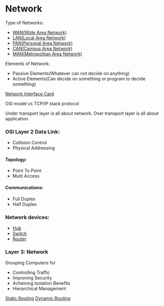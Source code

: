 # Network

Type of Networks:

- [WAN(Wide Area Network)](https://github.com/MohsenEbrahimi86/ACFCP-notes/blob/main/Module6/WAN.md)
- [LAN(Local Area Network)](https://github.com/MohsenEbrahimi86/ACFCP-notes/blob/main/Module6/LAN.md)
- [PAN(Personal Area Network)](https://github.com/MohsenEbrahimi86/ACFCP-notes/blob/main/Module6/PAN.md)
- [CAN(Campus Area Network)](https://github.com/MohsenEbrahimi86/ACFCP-notes/blob/main/Module6/CAN.md)
- [MAN(Metropolitan Area Network)](https://github.com/MohsenEbrahimi86/ACFCP-notes/blob/main/Module6/MAN.md)

Elements of Network:

- Passive Elements(Whatever can not decide on anything)
- Active Elements(Can decide on something or program to decide something)

[Network Interface Card](https://github.com/MohsenEbrahimi86/ACFCP-notes/blob/main/Module6/NIC.md)

OSI model vs TCP/IP stack protocol

Under transport layer is all about network.
Over transport layer is all about application.

### OSI Layer 2 Data Link:

- Collision Control
- Physical Addressing

#### Topology:

- Point To Point
- Multi Access

#### Communications:

- Full Duplex
- Half Duplex

### Network devices:

- [Hub](https://github.com/MohsenEbrahimi86/ACFCP-notes/blob/main/Module6/Hub.md)
- [Switch](https://github.com/MohsenEbrahimi86/ACFCP-notes/blob/main/Module6/Switch.md)
- [Router](https://github.com/MohsenEbrahimi86/ACFCP-notes/blob/main/Module6/Router.md)

### Layer 3: Network

Grouping Computers for

- Controlling Traffic
- Improving Security
- Acheiving Isolation Benefits
- Hierarchical Management

[Static Routing](https://github.com/MohsenEbrahimi86/ACFCP-notes/blob/main/Module6/Static-Routing.md)
[Dynamic Routing](https://github.com/MohsenEbrahimi86/ACFCP-notes/blob/main/Module6/Dynamic-Routing.md)
